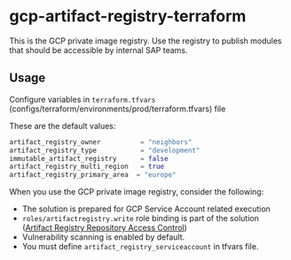 # gcp-artifact-registry-terraform

This is the GCP private image registry. Use the registry to publish modules that should be accessible by internal SAP teams.

## Usage

Configure variables in `terraform.tfvars` (configs/terraform/environments/prod/terraform.tfvars) file

These are the default values:

```terraform
artifact_registry_owner          = "neighbors"
artifact_registry_type           = "development"
immutable_artifact_registry      = false
artifact_registry_multi_region   = true
artifact_registry_primary_area  = "europe"
```

When you use the GCP private image registry, consider the following: 

- The solution is prepared for GCP Service Account related execution
- `roles/artifactregistry.write` role binding is part of the solution ([Artifact Registry Repository Access Control](https://cloud.google.com/artifact-registry/docs/access-control))
- Vulnerability scanning is enabled by default.
- You must define `artifact_registry_serviceaccount` in tfvars file.
